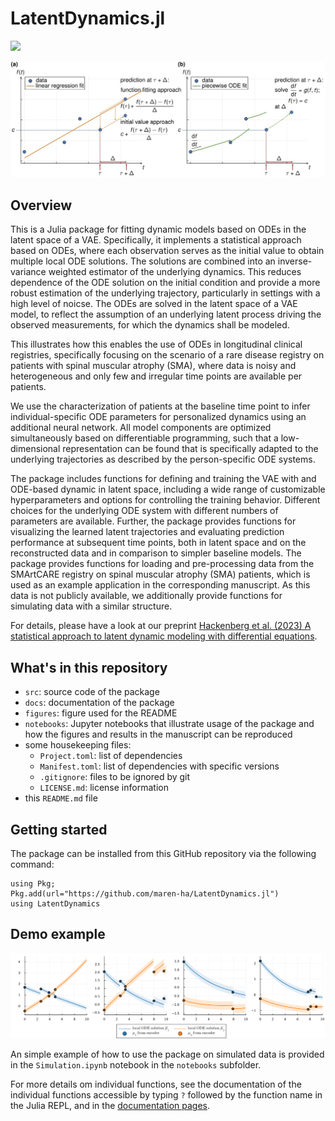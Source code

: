 # LatentDynamics.jl 

[![](https://img.shields.io/badge/docs-dev-blue.svg)](https://maren-ha.github.io/LatentDynamics.jl/dev/)

![](figures/repo_overviewfigure.jpg)

## Overview

This is a Julia package for fitting dynamic models based on ODEs in the latent space of a VAE. Specifically, it implements a statistical approach based on ODEs, where each observation serves as the initial value to obtain multiple local ODE solutions. The solutions are combined into an inverse-variance weighted estimator of the underlying dynamics. This reduces dependence of the ODE solution on the initial condition and provide a more robust estimation of the underlying trajectory, particularly in settings with a high level of noicse. 
The ODEs are solved in the latent space of a VAE model, to reflect the assumption of an underlying latent process driving the observed measurements, for which the dynamics shall be modeled. 

This illustrates how this enables the use of ODEs in longitudinal clinical registries, specifically focusing on the scenario of a rare disease registry on patients with spinal muscular atrophy (SMA), where data is noisy and heterogeneous and only few and irregular time points are available per patients. 

We use the characterization of patients at the baseline time point to infer individual-specific ODE parameters for personalized dynamics using an additional neural network. All model components are optimized simultaneously based on differentiable programming, such that a low-dimensional representation can be found that is specifically adapted to the underlying trajectories as described by the person-specific ODE systems.

The package includes functions for defining and training the VAE with and ODE-based dynamic in latent space, including a wide range of customizable hyperparameters and options for controlling the training behavior. Different choices for the underlying ODE system with different numbers of parameters are available. Further, the package provides functions for visualizing the learned latent trajectories and evaluating prediction performance at subsequent time points, both in latent space and on the reconstructed data and in comparison to simpler baseline models. The package provides functions for loading and pre-processing data from the SMArtCARE registry on spinal muscular atrophy (SMA) patients, which is used as an example application in the corresponding manuscript. As this data is not publicly available, we additionally provide functions for simulating data with a similar structure. 

For details, please have a look at our preprint [Hackenberg et al. (2023) A statistical approach to latent dynamic modeling with differential equations](arXiv_link).

## What's in this repository 

- `src`: source code of the package
- `docs`: documentation of the package
- `figures`: figure used for the README
- `notebooks`: Jupyter notebooks that illustrate usage of the package and how the figures and results in the manuscript can be reproduced
- some housekeeping files: 
  - `Project.toml`: list of dependencies
  - `Manifest.toml`: list of dependencies with specific versions
  - `.gitignore`: files to be ignored by git
  - `LICENSE.md`: license information
- this `README.md` file 

## Getting started 

The package can be installed from this GitHub repository via the following command: 

```{julia}
using Pkg;
Pkg.add(url="https://github.com/maren-ha/LatentDynamics.jl")
using LatentDynamics
```

## Demo example 

![](figures/repo_intro_simulation.jpg)

An simple example of how to use the package on simulated data is provided in the `Simulation.ipynb` notebook in the `notebooks` subfolder. 

For more details om individual functions, see the documentation of the individual functions accessible by typing `?` followed by the function name in the Julia REPL, and in the [documentation pages](https://maren-ha.github.io/LatentDynamics.jl/dev/). 
